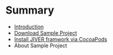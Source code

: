 # Summary

* [Introduction](README.md)
* [Download Sample Project](download_sample_project.md)
* [Install JIVER framwork via CocoaPods](install_jiver_framwork_via_cocoapods.md)
* About Sample Project


